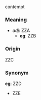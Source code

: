 contempt
### Meaning
+ _adj_: ZZA
	+ __eg__: ZZB

### Origin

ZZC

### Synonym

__eg__: ZZD

+ ZZE


